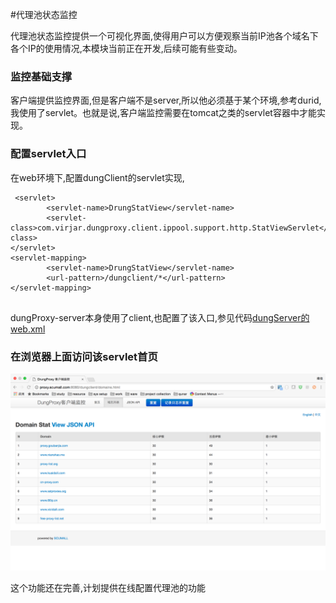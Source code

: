 #代理池状态监控

代理池状态监控提供一个可视化界面,使得用户可以方便观察当前IP池各个域名下各个IP的使用情况,本模块当前正在开发,后续可能有些变动。

### 监控基础支撑

客户端提供监控界面,但是客户端不是server,所以他必须基于某个环境,参考durid,我使用了servlet。也就是说,客户端监控需要在tomcat之类的servlet容器中才能实现。

### 配置servlet入口
在web环境下,配置dungClient的servlet实现,
```
 <servlet>
        <servlet-name>DrungStatView</servlet-name>
        <servlet-class>com.virjar.dungproxy.client.ippool.support.http.StatViewServlet</servlet-class>
</servlet>
<servlet-mapping>
        <servlet-name>DrungStatView</servlet-name>
        <url-pattern>/dungclient/*</url-pattern>
</servlet-mapping>
    
```
dungProxy-server本身使用了client,也配置了该入口,参见代码[dungServer的web.xml](http://git.oschina.net/virjar/proxyipcenter/blob/master/server/src/main/webapp/WEB-INF/web.xml)

### 在浏览器上面访问该servlet首页
![img](../../pic/dungclient_stat_view.png)

这个功能还在完善,计划提供在线配置代理池的功能